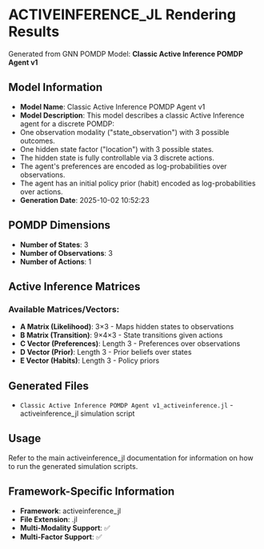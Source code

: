 # ACTIVEINFERENCE_JL Rendering Results

Generated from GNN POMDP Model: **Classic Active Inference POMDP Agent v1**

## Model Information

- **Model Name**: Classic Active Inference POMDP Agent v1
- **Model Description**: This model describes a classic Active Inference agent for a discrete POMDP:
- One observation modality ("state_observation") with 3 possible outcomes.
- One hidden state factor ("location") with 3 possible states.
- The hidden state is fully controllable via 3 discrete actions.
- The agent's preferences are encoded as log-probabilities over observations.
- The agent has an initial policy prior (habit) encoded as log-probabilities over actions.
- **Generation Date**: 2025-10-02 10:52:23

## POMDP Dimensions

- **Number of States**: 3
- **Number of Observations**: 3
- **Number of Actions**: 1

## Active Inference Matrices

### Available Matrices/Vectors:
- **A Matrix (Likelihood)**: 3×3 - Maps hidden states to observations
- **B Matrix (Transition)**: 9×4×3 - State transitions given actions
- **C Vector (Preferences)**: Length 3 - Preferences over observations
- **D Vector (Prior)**: Length 3 - Prior beliefs over states
- **E Vector (Habits)**: Length 3 - Policy priors


## Generated Files

- `Classic Active Inference POMDP Agent v1_activeinference.jl` - activeinference_jl simulation script


## Usage

Refer to the main activeinference_jl documentation for information on how to run the generated simulation scripts.

## Framework-Specific Information

- **Framework**: activeinference_jl
- **File Extension**: .jl
- **Multi-Modality Support**: ✅
- **Multi-Factor Support**: ✅
